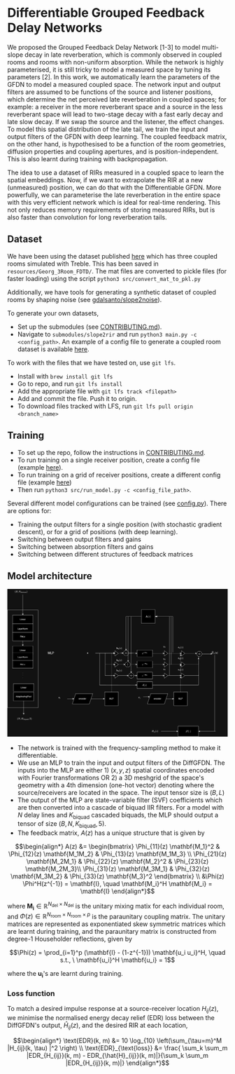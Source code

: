 # Differentiable Grouped Feedback Delay Networks

We proposed the Grouped Feedback Delay Network [1-3] to model multi-slope decay in late reverberation, which is commonly observed in coupled rooms and rooms with non-uniform absorption.
While the network is highly parameterised, it is still tricky to model a measured space by tuning its parameters [2]. In this work, we automatically learn the parameters of the GFDN to model
a measured coupled space. The network input and output filters are assumed to be functions of the source and listener positions, which determine the net perceived late reverberation in coupled spaces; for example: a receiver in the more reverberant space and a source in the less reverberant space will lead to two-stage decay with a fast early decay and late slow decay. If we swap the source and the listener, the effect changes. To model this spatial distribution of the late tail, we train the input and output filters of the GFDN with deep learning. The coupled feedback matrix, on the other hand, is hypothesised to be a function of the room geometries, diffusion properties and coupling apertures, and is position-independent. This is also learnt during training with backpropagation.

The idea to use a dataset of RIRs measured in a coupled space to learn the spatial embeddings. Now, if we want to extrapolate the RIR at a new (unmeasured) position, we can do that with the
Differentiable GFDN. More powerfully, we can parameterise the late reverberation in the entire space with this very efficient network which is ideal for real-time rendering. This not only
reduces memory requirements of storing measured RIRs, but is also faster than convolution for long reverberation tails.

## Dataset
We have been using the dataset published [here](https://zenodo.org/records/13338346) which has three coupled rooms simulated with Treble.
This has been saved in `resources/Georg_3Room_FDTD/`. The mat files are converted to pickle files (for faster loading) using the script `python3 src/convert_mat_to_pkl.py`

Additionally, we have tools for generating a synthetic dataset of coupled rooms by shaping noise (see [gdalsanto/slope2noise](https://github.com/gdalsanto/slope2noise/blob/main/config/rir_synthesis_coupled_room.yml)). 

To generate your own datasets,
- Set up the submodules (see [CONTRIBUTING.md](CONTRIBUTING.md)). 
- Navigate to `submodules/slope2rir` and run `python3 main.py -c <config_path>`. An example of a config file to generate a coupled room dataset is available [here]( submodules/slope2rir/config/rir_synthesis_coupled_room_single_batch.yml).

To work with the files that we have tested on, use `git lfs`.
- Install with `brew install git lfs`
- Go to repo, and run `git lfs install`
- Add the appropriate file with `git lfs track <filepath>`
- Add and commit the file. Push it to origin.
- To download files tracked with LFS, run `git lfs pull origin <branch_name>`

## Training

- To set up the repo, follow the instructions in [CONTRIBUTING.md](CONTRIBUTING.md). 
- To run training on a single receiver position, create a config file (example [here](./data/config/single_rir_fit_random_coupling_out_gains.yml)). 
- To run training on a grid of receiver positions, create a different config file (example [here](./data/config/antialiasing_reg_loss_more_layers_random_coupling.yml)) 
- Then run `python3 src/run_model.py -c <config_file_path>`. 

Several different model configurations can be trained (see [config.py](.src/diff_gfdn/config/config.py)). There are options for:
- Training the output filters for a single position (with stochastic gradient descent), or for a grid of positions (with deep learning).
- Switching between output filters and gains
- Switching between absorption filters and gains
- Switching between different structures of feedback matrices


## Model architecture

!["Differentiable GFDN architecture"](./notes/diffGFDN.png)

- The network is trained with the frequency-sampling method to make it differentiable.
- We use an MLP to train the input and output filters of the DiffGFDN. The inputs into the MLP are either 1) $(x,y,z)$ spatial coordinates encoded with Fourier transformations OR 2) a 3D meshgrid of the space's geometry with a 4th dimension (one-hot vector) denoting where the source/receivers are located in the space. The input tensor size is $(B, L)$
- The output of the MLP are state-variable filter (SVF) coefficients which are then converted into a cascade of biquad IIR filters. For a model with $N$ delay lines and $K_{\text{biquad}}$ cascaded biquads, the MLP should output a tensor of size $(B, N, K_{\text{biquad}}, 5)$.
- The feedback matrix, $A(z)$ has a unique structure that is given by
``` math
\begin{align*}
A(z) &=
\begin{bmatrix}
\Phi_{11}(z) \mathbf{M_1}^2 & \Phi_{12}(z) \mathbf{M_1M_2} & \Phi_{13}(z) \mathbf{M_1M_3} \\ \Phi_{21}(z) \mathbf{M_2M_1} & \Phi_{22}(z) \mathbf{M_2}^2 &   \Phi_{23}(z) \mathbf{M_2M_3}\\
\Phi_{31}(z) \mathbf{M_3M_1} &  \Phi_{32}(z) \mathbf{M_3M_2} & 
 \Phi_{33}(z) \mathbf{M_3}^2
\end{bmatrix} \\
 &\Phi(z) \Phi^H(z^{-1}) = \mathbf{I}, \quad \mathbf{M_i}^H \mathbf{M_i} = \mathbf{I}
 \end{align*}
```
where $\mathbf{M_i} \in \mathbb{R}^{N_\text{del} \times N_\text{del}}$ is the unitary mixing matix for each individual room, and $\Phi(z) \in \mathbb{R}^{N_\text{room} \times N_\text{room} \times p}$ is the paraunitary coupling matrix. The unitary matrices are represented as exponentiated skew symmetric matrices which are learnt during training, and the paraunitary matrix is constructed from degree-1 Householder reflections, given by
```math
\Phi(z) = \prod_{i=1}^p (\mathbf{I} - (1-z^{-1})) \mathbf{u_i u_i}^H, \quad s.t., \ \mathbf{u_i}^H \mathbf{u_i} = 1
```
where the $\mathbf{u_i}$'s are learnt during training.

### Loss function

To match a desired impulse response at a source-receiver location $H_{ij}(z)$, we minimise the normalised energy decay relief (EDR) loss between the DiffGFDN's output, $\hat{H}_{ij}(z)$,  and the desired RIR at each location,

``` math
\begin{align*}
\text{EDR}(k, m) &= 10 \log_{10} \left(\sum_{\tau=m}^M |H_{ij}(k, \tau) |^2 \right) \\
\text{EDR}_{\text{loss}} &= \frac{ \sum_k \sum_m |EDR_{H_{ij}}(k, m) - EDR_{\hat{H}_{ij}}(k, m)|}{\sum_k \sum_m |EDR_{H_{ij}}(k, m)|}
\end{align*}
```
